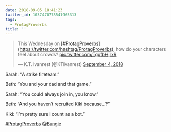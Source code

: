 ```yaml
---
date: 2018-09-05 18:41:23
twitter_id: 1037470778541965313
tags:
  - ProtagProverbs
title: ''
---
```


<blockquote class="twitter-tweet"><p lang="en" dir="ltr">This Wednesday on <a href="https://twitter.com/hashtag/ProtagProverbs?src=hash&amp;ref_src=twsrc%5Etfw">[#ProtagProverbs](https://twitter.com/hashtag/ProtagProverbs)</a>, how do your characters feel about crowds? <a href="https://t.co/TggfbHjrxR">pic.twitter.com/TggfbHjrxR</a></p>&mdash; K.T. Ivanrest (@KTIvanrest) <a href="https://twitter.com/KTIvanrest/status/1036962083089219585?ref_src=twsrc%5Etfw">September 4, 2018</a></blockquote>
<script async src="https://platform.twitter.com/widgets.js" charset="utf-8"></script>

Sarah: “A strike fireteam.”

Beth: “You and your dad and that game.”

Sarah: “You could always join in, you know.”

Beth: “And you haven’t recruited Kiki because…?”

Kiki: “I’m pretty sure I count as a bot.”

[#ProtagProverbs](https://twitter.com/hashtag/ProtagProverbs) [@Bungie](https://twitter.com/Bungie)
